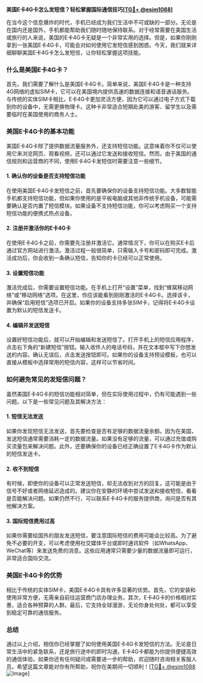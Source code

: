 **美国E卡4G卡怎么发短信？轻松掌握国际通信技巧[[TG💪+ @esim1088](https://t.me/s/esim1088)]**

在当今这个信息爆炸的时代，手机已经成为我们生活中不可或缺的一部分。无论是在国内还是国外，手机都能帮助我们随时随地保持联系。对于经常需要在美国生活或旅行的人来说，美国的E卡4G卡无疑是一个非常实用的选择。但是，如果你刚刚拿到一张美国E卡4G卡，可能会对如何使用它发短信感到困惑。今天，我们就来详细聊聊美国E卡4G卡怎么发短信，让你轻松掌握这项技能。

### 什么是美国E卡4G卡？

首先，我们需要了解什么是美国E卡4G卡。简单来说，美国E卡4G卡是一种支持4G网络的虚拟SIM卡，它可以在美国境内提供高速的数据连接和语音通话服务。与传统的实体SIM卡相比，E卡4G卡更加灵活方便，因为它可以通过电子方式下载到你的设备中，无需更换物理卡。这种卡非常适合短期赴美的游客、留学生以及需要临时在美国使用的商务人士。

### 美国E卡4G卡的基本功能

美国E卡4G卡除了提供数据流量服务外，还支持短信功能。这意味着你不仅可以使用它来浏览网页、观看视频，还可以通过它发送和接收短信。然而，由于美国的通信规则和运营商的不同，使用E卡4G卡发短信时需要注意一些细节。

#### 1. 确认你的设备是否支持短信功能

在使用美国E卡4G卡发短信之前，首先要确保你的设备支持短信功能。大多数智能手机都支持短信功能，但如果你使用的是平板电脑或其他非传统手机设备，可能需要确认是否内置了短信模块。如果设备不支持短信功能，你可以考虑购买一个支持短信功能的便携式热点设备。

#### 2. 注册并激活你的E卡4G卡

在使用E卡4G卡之前，你需要先注册并激活它。通常情况下，你可以在购买E卡后通过官方网站进行激活。激活过程一般很简单，只需输入卡号和密码即可完成。激活成功后，你会收到一条确认短信，告知你的卡已经可以正常使用。

#### 3. 设置短信功能

激活完成后，你需要设置短信功能。在手机上打开“设置”菜单，找到“蜂窝移动网络”或“移动网络”选项。在这里，你应该能看到刚刚激活的E卡4G卡。选择该卡，并确保“启用短信”选项已开启。如果你的设备支持多张SIM卡，记得将E卡4G卡设置为默认的短信发送卡。

#### 4. 编辑并发送短信

设置好短信功能后，就可以开始编辑和发送短信了。打开手机上的短信应用程序，点击右下角的“新建短信”按钮。输入收件人的电话号码，并在文本框中写下你想发送的内容。确认无误后，点击发送按钮即可。如果你的设备支持预设模板，也可以直接从模板中选择常用的短信内容，这样可以节省时间。

### 如何避免常见的发短信问题？

虽然美国E卡4G卡的短信功能相对简单，但在实际使用过程中，仍有可能遇到一些问题。以下是一些常见问题及其解决方法：

#### 1. 短信无法发送

如果你发现短信无法发送，首先要检查是否有足够的数据流量余额。因为在美国，发送短信通常需要消耗一定的数据流量。如果没有足够的流量，可以通过充值或购买流量包来解决问题。此外，还要确保你的设备已经正确设置了E卡4G卡作为默认的短信发送卡。

#### 2. 收不到短信

有时候，即使你的设备可以正常发送短信，却无法收到对方的回复。这可能是由于信号不好或者网络延迟造成的。建议你在安静的环境中尝试发送和接收短信，看看是否能解决问题。如果仍然不行，可以联系E卡4G卡的服务提供商，询问是否有其他解决方案。

#### 3. 国际短信费用过高

如果你需要给国外的朋友发送短信，要注意国际短信的费用可能会比较高。为了避免不必要的开支，可以考虑使用社交媒体平台或即时通讯软件（如WhatsApp、WeChat等）来发送免费的消息。这些应用通常只需要少量的数据流量即可运行，非常适合国际交流。

### 美国E卡4G卡的优势

相比于传统的实体SIM卡，美国E卡4G卡具有许多显著的优势。首先，它的安装和使用非常方便，无需亲自前往运营商门店办理业务。其次，E卡4G卡的价格相对实惠，适合各种预算的人群。最后，它支持全球漫游，无论你身处何处，都可以享受到稳定可靠的通信服务。

### 总结

通过以上介绍，相信你已经掌握了如何使用美国E卡4G卡发短信的方法。无论是日常生活中的紧急联系，还是旅行途中的即时沟通，E卡4G卡都能为你提供便捷高效的通信体验。如果你还有任何疑问或需要进一步的帮助，欢迎随时咨询相关客服人员。希望这篇文章能对你有所帮助，祝你在美期间一切顺利！[[TG💪+ @esim1088](https://t.me/s/esim1088) ![Image](https://i.postimg.cc/4NQfJmqS/Snipaste-2025-05-13-00-14-12.png)]